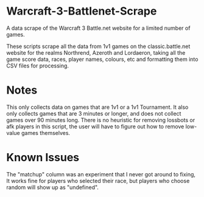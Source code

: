 # Warcraft-3-Battlenet-Scrape
A data scrape of the Warcraft 3 Battle.net website for a limited number of games.

These scripts scrape all the data from 1v1 games on the classic.battle.net website for the realms Northrend, Azeroth and Lordaeron, taking all the game score data, races, player names, colours, etc and formatting them into CSV files for processing.

# Notes #
This only collects data on games that are 1v1 or a 1v1 Tournament. It also only collects games that are 3 minutes or longer, and does not collect games over 90 minutes long.
There is no heuristic for removing lossbots or afk players in this script, the user will have to figure out how to remove low-value games themselves.

# Known Issues #
The "matchup" column was an experiment that I never got around to fixing, It works fine for players who selected their race, but players who choose random will show up as "undefined".
